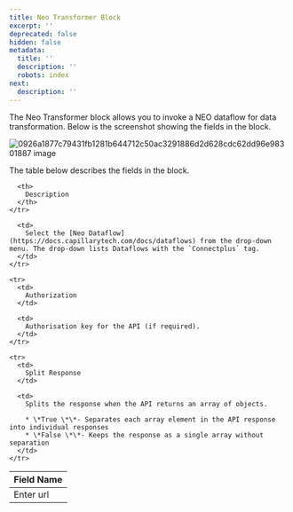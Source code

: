 ```yaml
---
title: Neo Transformer Block
excerpt: ''
deprecated: false
hidden: false
metadata:
  title: ''
  description: ''
  robots: index
next:
  description: ''
---
```

The Neo Transformer block allows you to invoke a NEO dataflow for data transformation. Below is the screenshot showing the fields in the block.

![0926a1877c79431fb1281b644712c50ac3291886d2d628cdc62dd96e98301887 image](https://files.readme.io/0926a1877c79431fb1281b644712c50ac3291886d2d628cdc62dd96e98301887-image.png)

The table below describes the fields in the block.

<Table align={["left","left"]}>
  <thead>
    <tr>
      <th>
        Field Name
      </th>

      <th>
        Description
      </th>
    </tr>
  </thead>

  <tbody>
    <tr>
      <td>
        Enter url
      </td>

      <td>
        Select the [Neo Dataflow](https://docs.capillarytech.com/docs/dataflows) from the drop-down menu. The drop-down lists Dataflows with the `Connectplus` tag.
      </td>
    </tr>

    <tr>
      <td>
        Authorization
      </td>

      <td>
        Authorisation key for the API (if required).
      </td>
    </tr>

    <tr>
      <td>
        Split Response
      </td>

      <td>
        Splits the response when the API returns an array of objects.  

        * \*True \*\*- Separates each array element in the API response into individual responses  
        * \*False \*\*- Keeps the response as a single array without separation
      </td>
    </tr>
  </tbody>
</Table>
